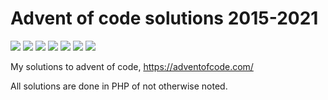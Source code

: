 # Advent of code solutions 2015-2021

![](https://img.shields.io/badge/2015%20⭐-46-yellow)
![](https://img.shields.io/badge/2016%20⭐-28-yellow)
![](https://img.shields.io/badge/2017%20⭐-15-yellow)
![](https://img.shields.io/badge/2018%20⭐-10-yellow)
![](https://img.shields.io/badge/2019%20⭐-16-yellow)
![](https://img.shields.io/badge/2020%20⭐-23-yellow)
![](https://img.shields.io/badge/2021%20⭐-16-yellow)

My solutions to advent of code, https://adventofcode.com/

All solutions are done in PHP of not otherwise noted.
